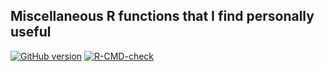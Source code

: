 ## Miscellaneous R functions that I find personally useful

<!-- badges: start -->
[![GitHub version](https://img.shields.io/static/v1?label=GitHub&message=2.12.0&color=blue&logo=github)](https://github.com/pbreheny/breheny)
[![R-CMD-check](https://github.com/pbreheny/breheny/workflows/R-CMD-check/badge.svg)](https://github.com/pbreheny/breheny/actions)
<!-- badges: end -->
